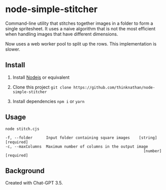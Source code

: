 # node-simple-stitcher

Command-line utility that stitches together images in a folder to form a single spritesheet. It uses a naive algorithm that is not the most efficient when handling images that have different dimensions.

Now uses a web worker pool to split up the rows. This implementation is slower.

## Install

1. Install [Nodejs](https://nodejs.org/en) or equivalent

2. Clone this project
   `git clone https://github.com/thinknathan/node-simple-stitcher`

3. Install dependencies
   `npm i`
   or
   `yarn`

## Usage

`node stitch.cjs`

```
-f, --folder      Input folder containing square images    [string] [required]
-c, --maxColumns  Maximum number of columns in the output image
                                                             [number] [required]
```

## Background

Created with Chat-GPT 3.5.
